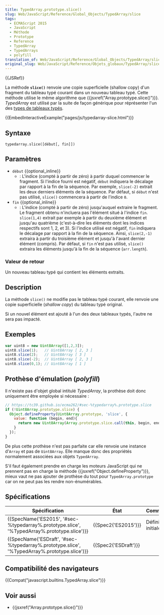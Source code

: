 ```yaml
---
title: TypedArray.prototype.slice()
slug: Web/JavaScript/Reference/Global_Objects/TypedArray/slice
tags:
  - ECMAScript 2015
  - JavaScript
  - Méthode
  - Prototype
  - Reference
  - TypedArray
  - TypedArrays
  - polyfill
translation_of: Web/JavaScript/Reference/Global_Objects/TypedArray/slice
original_slug: Web/JavaScript/Reference/Objets_globaux/TypedArray/slice
---
```

{{JSRef}}

La méthode **`slice()`** renvoie une copie superficielle (shallow copy) d'un fragment du tableau typé courant dans un nouveau tableau typé. Cette méthode utilise le même algorithme que {{jsxref("Array.prototype.slice()")}}_._ _TypedArray_ est utilisé par la suite de façon générique pour réprésenter l'un des [types de tableaux typés](/fr/docs/Web/JavaScript/Reference/Objets_globaux/TypedArray#Les_objets_TypedArray).

{{EmbedInteractiveExample("pages/js/typedarray-slice.html")}}

## Syntaxe

    typedarray.slice([début[, fin]])

## Paramètres

- `début` {{optional_inline}}
  - : L'indice (compté à partir de zéro) à partir duquel commencer le fragment. Si l'indice fourni est négatif, `début` indiquera le décalage par rapport à la fin de la séquence. Par exemple, `slice(-2)` extrait les deux derniers éléments de la séquence. Par défaut, si `début` n'est pas utilisé, `slice()` commencera à partir de l'indice `0`.
- `fin` {{optional_inline}}
  - : L'indice (compté à partir de zéro) jusqu'auquel extraire le fragment. Le fragment obtenu n'incluera pas l'élément situé à l'indice `fin`. `slice(1,4)` extrait par exemple à partir du deuxième élément et jusqu'au quatrième (c'est-à-dire les éléments dont les indices respectifs sont 1, 2, et 3). Si l'indice utilisé est négatif, `fin` indiquera le décalage par rapport à la fin de la séquence. Ainsi, `slice(2,-1)` extraira à partir du troisième élément et jusqu'à l'avant dernier élément (compris). Par défaut, si `fin` n'est pas utilisé, `slice()` extraira les éléments jusqu'à la fin de la séquence (`arr.length`).

### Valeur de retour

Un nouveau tableau typé qui contient les éléments extraits.

## Description

La méthode `slice()` ne modifie pas le tableau typé courant, elle renvoie une copie superficielle (_shallow copy_) du tableau typé original.

Si un nouvel élément est ajouté à l'un des deux tableaux typés, l'autre ne sera pas impacté.

## Exemples

```js
var uint8 = new Uint8Array([1,2,3]);
uint8.slice(1);   // Uint8Array [ 2, 3 ]
uint8.slice(2);   // Uint8Array [ 3 ]
uint8.slice(-2);  // Uint8Array [ 2, 3 ]
uint8.slice(0,1); // Uint8Array [ 1 ]
```

## Prothèse d'émulation (_polyfill_)

Il n'existe pas d'objet global intitulé _TypedArray_, la prothèse doit donc uniquement être employée si nécessaire :

```js
// https://tc39.github.io/ecma262/#sec-%typedarray%.prototype.slice
if (!Uint8Array.prototype.slice) {
  Object.defineProperty(Uint8Array.prototype, 'slice', {
    value: function (begin, end){
      return new Uint8Array(Array.prototype.slice.call(this, begin, end));
    }
  });
}
```

De plus cette prothèse n'est pas parfaite car elle renvoie une instance d'`Array` et pas de `Uint8Array`. Elle manque donc des propriétés normalement associées aux objets `TypedArray`.

S'il faut également prendre en charge les moteurs JavaScript qui ne prennent pas en charge la méthode {{jsxref("Object.defineProperty")}}, mieux vaut ne pas ajouter de prothèse du tout pour `TypedArray.prototype` car on ne peut pas les rendre non-énumérables.

## Spécifications

| Spécification                                                                                                                | État                         | Commentaires         |
| ---------------------------------------------------------------------------------------------------------------------------- | ---------------------------- | -------------------- |
| {{SpecName('ES2015', '#sec-%typedarray%.prototype.slice', '%TypedArray%.prototype.slice')}}     | {{Spec2('ES2015')}}     | Définition initiale. |
| {{SpecName('ESDraft', '#sec-%typedarray%.prototype.slice', '%TypedArray%.prototype.slice')}} | {{Spec2('ESDraft')}} |                      |

## Compatibilité des navigateurs

{{Compat("javascript.builtins.TypedArray.slice")}}

## Voir aussi

- {{jsxref("Array.prototype.slice()")}}
